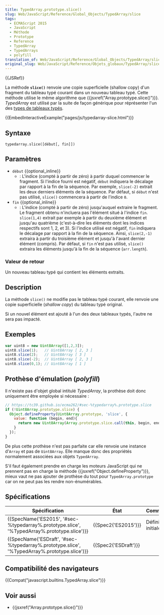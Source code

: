 ```yaml
---
title: TypedArray.prototype.slice()
slug: Web/JavaScript/Reference/Global_Objects/TypedArray/slice
tags:
  - ECMAScript 2015
  - JavaScript
  - Méthode
  - Prototype
  - Reference
  - TypedArray
  - TypedArrays
  - polyfill
translation_of: Web/JavaScript/Reference/Global_Objects/TypedArray/slice
original_slug: Web/JavaScript/Reference/Objets_globaux/TypedArray/slice
---
```

{{JSRef}}

La méthode **`slice()`** renvoie une copie superficielle (shallow copy) d'un fragment du tableau typé courant dans un nouveau tableau typé. Cette méthode utilise le même algorithme que {{jsxref("Array.prototype.slice()")}}_._ _TypedArray_ est utilisé par la suite de façon générique pour réprésenter l'un des [types de tableaux typés](/fr/docs/Web/JavaScript/Reference/Objets_globaux/TypedArray#Les_objets_TypedArray).

{{EmbedInteractiveExample("pages/js/typedarray-slice.html")}}

## Syntaxe

    typedarray.slice([début[, fin]])

## Paramètres

- `début` {{optional_inline}}
  - : L'indice (compté à partir de zéro) à partir duquel commencer le fragment. Si l'indice fourni est négatif, `début` indiquera le décalage par rapport à la fin de la séquence. Par exemple, `slice(-2)` extrait les deux derniers éléments de la séquence. Par défaut, si `début` n'est pas utilisé, `slice()` commencera à partir de l'indice `0`.
- `fin` {{optional_inline}}
  - : L'indice (compté à partir de zéro) jusqu'auquel extraire le fragment. Le fragment obtenu n'incluera pas l'élément situé à l'indice `fin`. `slice(1,4)` extrait par exemple à partir du deuxième élément et jusqu'au quatrième (c'est-à-dire les éléments dont les indices respectifs sont 1, 2, et 3). Si l'indice utilisé est négatif, `fin` indiquera le décalage par rapport à la fin de la séquence. Ainsi, `slice(2,-1)` extraira à partir du troisième élément et jusqu'à l'avant dernier élément (compris). Par défaut, si `fin` n'est pas utilisé, `slice()` extraira les éléments jusqu'à la fin de la séquence (`arr.length`).

### Valeur de retour

Un nouveau tableau typé qui contient les éléments extraits.

## Description

La méthode `slice()` ne modifie pas le tableau typé courant, elle renvoie une copie superficielle (_shallow copy_) du tableau typé original.

Si un nouvel élément est ajouté à l'un des deux tableaux typés, l'autre ne sera pas impacté.

## Exemples

```js
var uint8 = new Uint8Array([1,2,3]);
uint8.slice(1);   // Uint8Array [ 2, 3 ]
uint8.slice(2);   // Uint8Array [ 3 ]
uint8.slice(-2);  // Uint8Array [ 2, 3 ]
uint8.slice(0,1); // Uint8Array [ 1 ]
```

## Prothèse d'émulation (_polyfill_)

Il n'existe pas d'objet global intitulé _TypedArray_, la prothèse doit donc uniquement être employée si nécessaire :

```js
// https://tc39.github.io/ecma262/#sec-%typedarray%.prototype.slice
if (!Uint8Array.prototype.slice) {
  Object.defineProperty(Uint8Array.prototype, 'slice', {
    value: function (begin, end){
      return new Uint8Array(Array.prototype.slice.call(this, begin, end));
    }
  });
}
```

De plus cette prothèse n'est pas parfaite car elle renvoie une instance d'`Array` et pas de `Uint8Array`. Elle manque donc des propriétés normalement associées aux objets `TypedArray`.

S'il faut également prendre en charge les moteurs JavaScript qui ne prennent pas en charge la méthode {{jsxref("Object.defineProperty")}}, mieux vaut ne pas ajouter de prothèse du tout pour `TypedArray.prototype` car on ne peut pas les rendre non-énumérables.

## Spécifications

| Spécification                                                                                                                | État                         | Commentaires         |
| ---------------------------------------------------------------------------------------------------------------------------- | ---------------------------- | -------------------- |
| {{SpecName('ES2015', '#sec-%typedarray%.prototype.slice', '%TypedArray%.prototype.slice')}}     | {{Spec2('ES2015')}}     | Définition initiale. |
| {{SpecName('ESDraft', '#sec-%typedarray%.prototype.slice', '%TypedArray%.prototype.slice')}} | {{Spec2('ESDraft')}} |                      |

## Compatibilité des navigateurs

{{Compat("javascript.builtins.TypedArray.slice")}}

## Voir aussi

- {{jsxref("Array.prototype.slice()")}}
